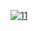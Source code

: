 <a href="https://ibb.co/DHKXdBwP"><img src="https://i.ibb.co/zTfcd3PW/11.png" alt="11" border="0"></a>
